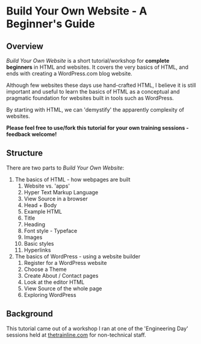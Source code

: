 Build Your Own Website - A Beginner's Guide
===========================================

Overview
--------

*Build Your Own Website* is a short tutorial/workshop for **complete beginners** in HTML and websites. It covers the very basics of HTML, and ends with creating a WordPress.com blog website.

Although few websites these days use hand-crafted HTML, I believe it is still important and useful to learn the basics of HTML as a conceptual and pragmatic foundation for websites built in tools such as WordPress.

By starting with HTML, we can 'demystify' the apparently complexity of websites.

**Please feel free to use/fork this tutorial for your own training sessions - feedback welcome!**

Structure
---------

There are two parts to *Build Your Own Website*:

1. The basics of HTML - how webpages are built
    1. Website vs. 'apps'
    1. Hyper Text Markup Language
    1. View Source in a browser
    1. Head + Body
    1. Example HTML
    1. Title 
    1. Heading
    1. Font style - Typeface
    1. Images
    1. Basic styles
    1. Hyperlinks
1. The basics of WordPress - using a website builder
    1. Register for a WordPress website
    1. Choose a Theme
    1. Create About / Contact pages
    1. Look at the editor HTML
    1. View Source of the whole page
    1. Exploring WordPress


Background
----------

This tutorial came out of a workshop I ran at one of the 'Engineering Day' sessions held at [thetrainline.com](http://engineering.thetrainline.com/) for non-technical staff. 